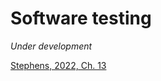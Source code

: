 # Software testing

*Under development*

[Stephens, 2022, Ch. 13](https://learning.oreilly.com/library/view/beginning-software-engineering/9781119901709/c13.xhtml)
